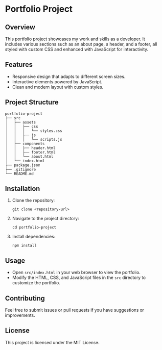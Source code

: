 # Portfolio Project

## Overview
This portfolio project showcases my work and skills as a developer. It includes various sections such as an about page, a header, and a footer, all styled with custom CSS and enhanced with JavaScript for interactivity.

## Features
- Responsive design that adapts to different screen sizes.
- Interactive elements powered by JavaScript.
- Clean and modern layout with custom styles.

## Project Structure
```
portfolio-project
├── src
│   ├── assets
│   │   ├── css
│   │   │   └── styles.css
│   │   ├── js
│   │   │   └── scripts.js
│   ├── components
│   │   ├── header.html
│   │   ├── footer.html
│   │   └── about.html
│   └── index.html
├── package.json
├── .gitignore
└── README.md
```

## Installation
1. Clone the repository:
   ```
   git clone <repository-url>
   ```
2. Navigate to the project directory:
   ```
   cd portfolio-project
   ```
3. Install dependencies:
   ```
   npm install
   ```

## Usage
- Open `src/index.html` in your web browser to view the portfolio.
- Modify the HTML, CSS, and JavaScript files in the `src` directory to customize the portfolio.

## Contributing
Feel free to submit issues or pull requests if you have suggestions or improvements.

## License
This project is licensed under the MIT License.
